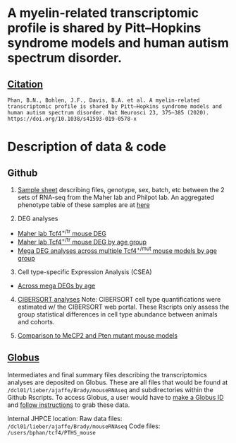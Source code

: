 # A myelin-related transcriptomic profile is shared by Pitt–Hopkins syndrome models and human autism spectrum disorder.

## [Citation](https://doi.org/10.1038/s41593-019-0578-x)
```Phan, B.N., Bohlen, J.F., Davis, B.A. et al. A myelin-related transcriptomic profile is shared by Pitt–Hopkins syndrome models and human autism spectrum disorder. Nat Neurosci 23, 375–385 (2020). https://doi.org/10.1038/s41593-019-0578-x```

# Description of data & code


## Github
1) [Sample sheet](tcf4_mouse/tables/stable1_RNAseq_sample_info.xlsx) describing files, genotype, sex, batch, etc between the 2 sets of RNA-seq from the Maher lab and Philpot lab. An aggregated phenotype table of these samples are at [here](tcf4_mouse/tables/maher_philpot_PTHS_mouse_rnaseq_pheno_relativePaths.csv)

2) DEG analyses
- [Maher lab Tcf4<sup>+/tr</sup> mouse DEG](tcf4_mouse/analyze_tcf4_mouse_DESeq2.R)
- [Maher lab Tcf4<sup>+/tr</sup> mouse DEG by age group](tcf4_mouse/analyze_tcf4_mouse_by_ages.R)
- [Mega DEG analyses across multiple Tcf4<sup>+/mut</sup> mouse models by age group](fig1c_analyze_mega_tcf4_ages.R)

3) Cell type-specific Expression Analysis (CSEA)
- [Across mega DEGs by age](fig2a_cell_type_enrichment.R)

4) [CIBERSORT analyses](fig2c_analyze_mega_tcf4_CIBERSORT.R)
Note: CIBERSORT cell type quantifications were estimated w/ the CIBERSORT web portal. These Rscripts only assess the group statistical differences in cell type abundance between animals and cohorts.

5) [Comparison to MeCP2 and Pten mutant mouse models](fig3_compare_mecp2_and_pten.R)

## [Globus](https://app.globus.org/file-manager?origin_id=eee07044-9e5c-11ed-b579-33287ee02ec7&origin_path=%2F)

Intermediates and final summary files describing the transcriptomics analyses are deposited on Globus. These are all files that would be found at `/dcl01/lieber/ajaffe/Brady/mouseRNAseq` and subdirectories within the Github Rscripts. To access Globus, a user would have to [make a Globus ID](https://www.globusid.org/create) and [follow instructions](https://docs.globus.org/how-to/get-started/) to grab these data.





Internal JHPCE location: 
Raw data files: `/dcl01/lieber/ajaffe/Brady/mouseRNAseq`
Code files: `/users/bphan/tcf4/PTHS_mouse`
